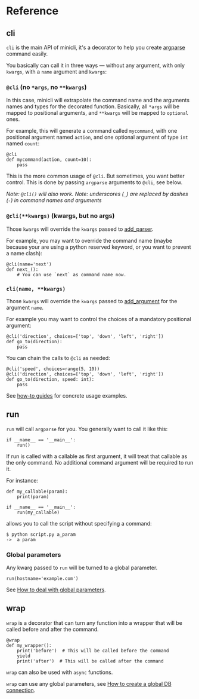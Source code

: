 # Reference

## cli

`cli` is the main API of minicli, it's a decorator to help you create
[argparse](https://docs.python.org/3/library/argparse.html) command easily.

You basically can call it in three ways — without any argument, with only `kwargs`,
with a `name` argument and `kwargs`:


### `@cli` (no `*args`, no `**kwargs`)

In this case, minicli will extrapolate the command name and the arguments names
and types for the decorated function. Basically, all `*args` will be mapped to
positional arguments, and `**kwargs` will be mapped to `optional` ones.

For example, this will generate a command called `mycommand`, with one
positional argument named `action`, and one optional argument of type `int`
named `count`:

    @cli
    def mycommand(action, count=10):
        pass

This is the more common usage of `@cli`. But sometimes, you want better
control. This is done by passing `argparse` arguments to `@cli`, see below.

*Note: `@cli()` will also work.*
*Note: underscores (`_`) are replaced by dashes (`-`) in command names and
 arguments*


### `@cli(**kwargs)` (kwargs, but no args)

Those `kwargs` will override the `kwargs` passed to
[add_parser](https://docs.python.org/3/library/argparse.html#argparse.ArgumentParser).


For example, you may want to override the command name (maybe because your are
using a python reserved keyword, or you want to prevent a name clash):

    @cli(name='next')
    def next_():
        # You can use `next` as command name now.


### `cli(name, **kwargs)`

Those `kwargs` will override the `kwargs` passed to
[add_argument](https://docs.python.org/3/library/argparse.html#argparse.ArgumentParser.add_argument)
for the argument `name`.

For example you may want to control the choices of a mandatory positional
argument:

    @cli('direction', choices=['top', 'down', 'left', 'right'])
    def go_to(direction):
        pass


You can chain the calls to `@cli` as needed:

    @cli('speed', choices=range(5, 10))
    @cli('direction', choices=['top', 'down', 'left', 'right'])
    def go_to(direction, speed: int):
        pass

See [how-to guides](how-to.md) for concrete usage examples.


## run

`run` will call `argparse` for you. You generally want to call it like this:

    if __name__ == '__main__':
        run()

If run is called with a callable as first argument, it will treat that callable as the only command.
No additional command argument will be required to run it.

For instance:

    def my_callable(param):
        print(param)
    
    if __name__ == '__main__':
        run(my_callable)
    
allows you to call the script without specifying a command:

    $ python script.py a_param
    ->  a param


### Global parameters

Any kwarg passed to `run` will be turned to a global parameter.

    run(hostname='example.com')

See
[How to deal with global parameters](how-to.md#how-to-deal-with-global-parameters).


## wrap

`wrap` is a decorator that can turn any function into a wrapper that will be
called before and after the command.

    @wrap
    def my_wrapper():
        print('before')  # This will be called before the command
        yield
        print('after')  # This will be called after the command

`wrap` can also be used with `async` functions.

`wrap` can use any global parameters, see
[How to create a global DB connection](how-to.md#how-to-create-a-global-db-connection).
